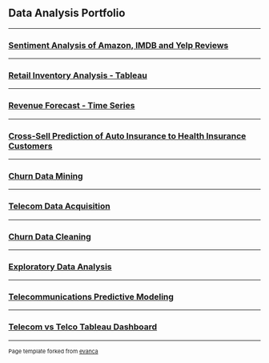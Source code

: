 ## Data Analysis Portfolio


---
### [Sentiment Analysis of Amazon, IMDB and Yelp Reviews](https://github.com/zibba101/SentimentAnalysis_NN_NLP)



---

### [Retail Inventory Analysis - Tableau](shorturl.at/iswK2)



---

### [Revenue Forecast - Time Series](https://github.com/zibba101/Revenue_Forecast_TimeSeries)



---

### [Cross-Sell Prediction of Auto Insurance to Health Insurance Customers](https://github.com/zibba101/Cross-Sell-Prediction-Health-Auto-Insurance)



---
### [Churn Data Mining](https://github.com/zibba101/Churn_Data_Mining)



---

### [Telecom Data Acquisition](https://github.com/zibba101/Data_Acquisition)



---
### [Churn Data Cleaning](https://github.com/zibba101/Churn_Data_Cleaning)



---
### [Exploratory Data Analysis](https://github.com/zibba101/Churn_Exploratory_Analysis)




---
### [Telecommunications Predictive Modeling](https://github.com/zibba101/Telecom_Predictive_Modeling)



---

### [Telecom vs Telco Tableau Dashboard](https://public.tableau.com/app/profile/andraine.wallace/viz/D210Book2/Analysis)


---
<p style="font-size:11px">Page template forked from <a href="https://github.com/evanca/quick-portfolio">evanca</a></p>
<!-- Remove above link if you don't want to attibute -->
